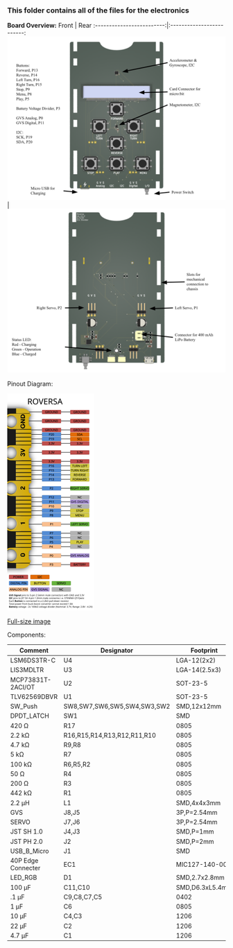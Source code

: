 ### This folder contains all of the files for the electronics

**Board Overview:**
Front             |  Rear
:-------------------------:|:-------------------------:
![FrontPCB](https://github.com/eb8ga/roversa2/blob/main/github/pics/PCBFrontOverview.png?raw=true) | ![RearPCB](https://github.com/eb8ga/roversa2/blob/main/github/pics/PCBRearOverview.png?raw=true)



Pinout Diagram:

![Pinout](https://github.com/eb8ga/roversa2/blob/main/github/pics/roversaMicrobitPinout-White-scaled.png?raw=true)

[Full-size image](https://raw.githubusercontent.com/eb8ga/roversa2/main/github/pics/roversaMicrobitPinout-White.png)

Components:

| **Comment**        | **Designator**              | **Footprint**         |
|--------------------|-----------------------------|-----------------------|
| LSM6DS3TR-C        | U4                          | LGA-12(2x2)           |
| LIS3MDLTR          | U3                          | LGA-14(2.5x3)         |
| MCP73831T-2ACI/OT  | U2                          | SOT-23-5              |
| TLV62569DBVR       | U1                          | SOT-23-5              |
| SW_Push            | SW8,SW7,SW6,SW5,SW4,SW3,SW2 | SMD,12x12mm           |
| DPDT_LATCH         | SW1                         | SMD                   |
| 420 Ω              | R17                         | 0805                  |
| 2.2 kΩ             | R16,R15,R14,R13,R12,R11,R10 | 0805                  |
| 4.7 kΩ             | R9,R8                       | 0805                  |
| 5 kΩ               | R7                          | 0805                  |
| 100 kΩ             | R6,R5,R2                    | 0805                  |
| 50 Ω               | R4                          | 0805                  |
| 200 Ω              | R3                          | 0805                  |
| 442 kΩ             | R1                          | 0805                  |
| 2.2 μH             | L1                          | SMD,4x4x3mm           |
| GVS                | J8,J5                       | 3P,P=2.54mm           |
| SERVO              | J7,J6                       | 3P,P=2.54mm           |
| JST SH 1.0         | J4,J3                       | SMD,P=1mm             |
| JST PH 2.0         | J2                          | SMD,P=2mm             |
| USB_B_Micro        | J1                          | SMD                   |
| 40P Edge Connecter | EC1                         | MIC127-140-001        |
| LED_RGB            | D1                          | SMD,2.7x2.8mm         |
| 100 μF             | C11,C10                     | SMD,D6.3xL5.4mm       |
| .1 μF              | C9,C8,C7,C5                 | 0402                  |
| 1 μF               | C6                          | 0805                  |
| 10 μF              | C4,C3                       | 1206                  |
| 22 μF              | C2                          | 1206                  |
| 4.7 μF             | C1                          | 1206                  |